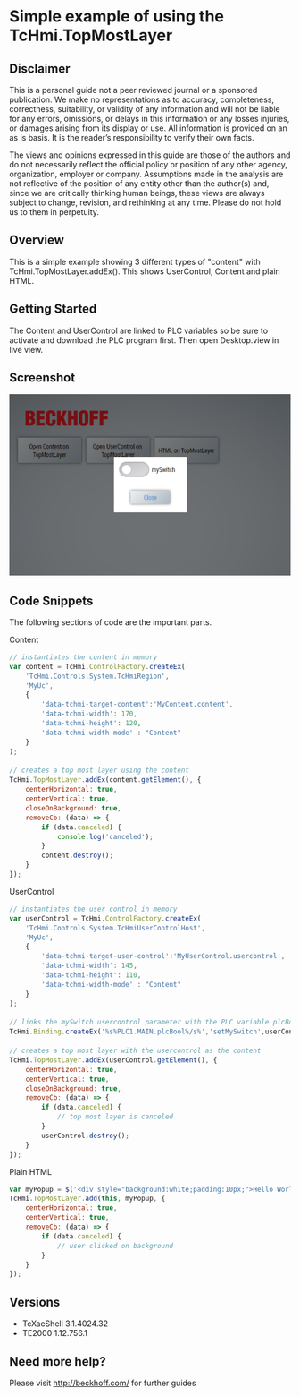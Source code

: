 # Simple example of using the TcHmi.TopMostLayer

## Disclaimer
This is a personal guide not a peer reviewed journal or a sponsored publication. We make
no representations as to accuracy, completeness, correctness, suitability, or validity of any
information and will not be liable for any errors, omissions, or delays in this information or any
losses injuries, or damages arising from its display or use. All information is provided on an as
is basis. It is the reader’s responsibility to verify their own facts.

The views and opinions expressed in this guide are those of the authors and do not
necessarily reflect the official policy or position of any other agency, organization, employer or
company. Assumptions made in the analysis are not reflective of the position of any entity
other than the author(s) and, since we are critically thinking human beings, these views are
always subject to change, revision, and rethinking at any time. Please do not hold us to them
in perpetuity.

## Overview 
This is a simple example showing 3 different types of "content" with TcHmi.TopMostLayer.addEx(). This shows UserControl, Content and plain HTML.    

## Getting Started
The Content and UserControl are linked to PLC variables so be sure to activate and download the PLC program first.  Then open Desktop.view in live view. 

## Screenshot
![image](./docs/images/Screenshot.png)

## Code Snippets
The following sections of code are the important parts. 

Content
```javascript
// instantiates the content in memory
var content = TcHmi.ControlFactory.createEx(
    'TcHmi.Controls.System.TcHmiRegion',
    'MyUc',
    {
        'data-tchmi-target-content':'MyContent.content',
        'data-tchmi-width': 170,
        'data-tchmi-height': 120,
        'data-tchmi-width-mode' : "Content"
    }
);

// creates a top most layer using the content
TcHmi.TopMostLayer.addEx(content.getElement(), {
    centerHorizontal: true,
    centerVertical: true,
    closeOnBackground: true,
    removeCb: (data) => {
        if (data.canceled) {
            console.log('canceled');
        }
    	content.destroy();
    }
});
```

UserControl
```javascript
// instantiates the user control in memory
var userControl = TcHmi.ControlFactory.createEx(
    'TcHmi.Controls.System.TcHmiUserControlHost',
    'MyUc',
    {
        'data-tchmi-target-user-control':'MyUserControl.usercontrol',
        'data-tchmi-width': 145,
        'data-tchmi-height': 110,
        'data-tchmi-width-mode' : "Content"
    }
);

// links the mySwitch usercontrol parameter with the PLC variable plcBool
TcHmi.Binding.createEx('%s%PLC1.MAIN.plcBool%/s%','setMySwitch',userControl);

// creates a top most layer with the usercontrol as the content
TcHmi.TopMostLayer.addEx(userControl.getElement(), {
    centerHorizontal: true,
    centerVertical: true,
    closeOnBackground: true,
    removeCb: (data) => {
        if (data.canceled) {
            // top most layer is canceled
        }
    	userControl.destroy();
    }
});
```

Plain HTML
```javascript
var myPopup = $('<div style="background:white;padding:10px;">Hello World<div>');
TcHmi.TopMostLayer.add(this, myPopup, {
    centerHorizontal: true,
    centerVertical: true,
    removeCb: (data) => {
        if (data.canceled) {
            // user clicked on background
        }
    }
});
```

## Versions
* TcXaeShell 3.1.4024.32
* TE2000 1.12.756.1

## Need more help?
Please visit http://beckhoff.com/ for further guides

